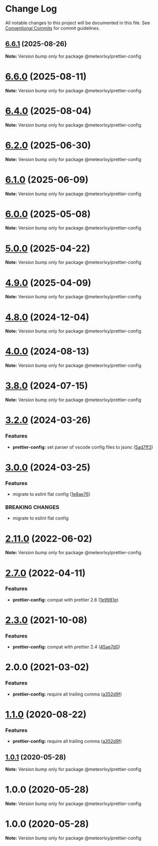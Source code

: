 # Change Log

All notable changes to this project will be documented in this file.
See [Conventional Commits](https://conventionalcommits.org) for commit guidelines.

## [6.6.1](https://github.com/meteorlxy/configs/compare/v6.6.0...v6.6.1) (2025-08-26)

**Note:** Version bump only for package @meteorlxy/prettier-config

# [6.6.0](https://github.com/meteorlxy/configs/compare/v6.5.1...v6.6.0) (2025-08-11)

**Note:** Version bump only for package @meteorlxy/prettier-config

# [6.4.0](https://github.com/meteorlxy/configs/compare/v6.3.0...v6.4.0) (2025-08-04)

**Note:** Version bump only for package @meteorlxy/prettier-config

# [6.2.0](https://github.com/meteorlxy/configs/compare/v6.1.0...v6.2.0) (2025-06-30)

**Note:** Version bump only for package @meteorlxy/prettier-config

# [6.1.0](https://github.com/meteorlxy/configs/compare/v6.0.0...v6.1.0) (2025-06-09)

**Note:** Version bump only for package @meteorlxy/prettier-config

# [6.0.0](https://github.com/meteorlxy/configs/compare/v5.0.1...v6.0.0) (2025-05-08)

**Note:** Version bump only for package @meteorlxy/prettier-config

# [5.0.0](https://github.com/meteorlxy/configs/compare/v4.9.1...v5.0.0) (2025-04-22)

**Note:** Version bump only for package @meteorlxy/prettier-config

# [4.9.0](https://github.com/meteorlxy/configs/compare/v4.8.2...v4.9.0) (2025-04-09)

**Note:** Version bump only for package @meteorlxy/prettier-config

# [4.8.0](https://github.com/meteorlxy/configs/compare/v4.7.3...v4.8.0) (2024-12-04)

**Note:** Version bump only for package @meteorlxy/prettier-config

# [4.0.0](https://github.com/meteorlxy/configs/compare/v3.8.0...v4.0.0) (2024-08-13)

**Note:** Version bump only for package @meteorlxy/prettier-config

# [3.8.0](https://github.com/meteorlxy/configs/compare/v3.7.0...v3.8.0) (2024-07-15)

**Note:** Version bump only for package @meteorlxy/prettier-config

# [3.2.0](https://github.com/meteorlxy/configs/compare/v3.1.1...v3.2.0) (2024-03-26)

### Features

* **prettier-config:** set parser of vscode config files to jsonc ([5ad7ff3](https://github.com/meteorlxy/configs/commit/5ad7ff3de0b0e2a988fb20276661e914f252dda0))

# [3.0.0](https://github.com/meteorlxy/configs/compare/v2.29.0...v3.0.0) (2024-03-25)

### Features

* migrate to eslint flat config ([1e8ae76](https://github.com/meteorlxy/configs/commit/1e8ae7631ba28dc1255f3b5413a81cabd2f894b2))

### BREAKING CHANGES

* migrate to eslint flat config

# [2.11.0](https://github.com/meteorlxy/configs/compare/v2.10.0...v2.11.0) (2022-06-02)

**Note:** Version bump only for package @meteorlxy/prettier-config

# [2.7.0](https://github.com/meteorlxy/configs/compare/v2.6.0...v2.7.0) (2022-04-11)

### Features

- **prettier-config:** compat with prettier 2.6 ([1e9981e](https://github.com/meteorlxy/configs/commit/1e9981e3eba7de3f611c863842cda63fe68e157c))

# [2.3.0](https://github.com/meteorlxy/configs/compare/v2.2.0...v2.3.0) (2021-10-08)

### Features

- **prettier-config:** compat with prettier 2.4 ([45ae7d0](https://github.com/meteorlxy/configs/commit/45ae7d0e987e766e7b1eba9920f58977480c6045))

# 2.0.0 (2021-03-02)

### Features

- **prettier-config:** require all trailing comma ([a352d9f](https://github.com/meteorlxy/configs/commit/a352d9f5fc414fa77976a6c8c3344c0c3c8259a8))

# [1.1.0](https://github.com/meteorlxy/configs/compare/@meteorlxy/prettier-config@1.0.1...@meteorlxy/prettier-config@1.1.0) (2020-08-22)

### Features

- **prettier-config:** require all trailing comma ([a352d9f](https://github.com/meteorlxy/configs/commits/a352d9f5fc414fa77976a6c8c3344c0c3c8259a8))

## [1.0.1](https://github.com/meteorlxy/configs/compare/@meteorlxy/prettier-config@1.0.0...@meteorlxy/prettier-config@1.0.1) (2020-05-28)

**Note:** Version bump only for package @meteorlxy/prettier-config

# 1.0.0 (2020-05-28)

**Note:** Version bump only for package @meteorlxy/prettier-config

# 1.0.0 (2020-05-28)

**Note:** Version bump only for package @meteorlxy/prettier-config
